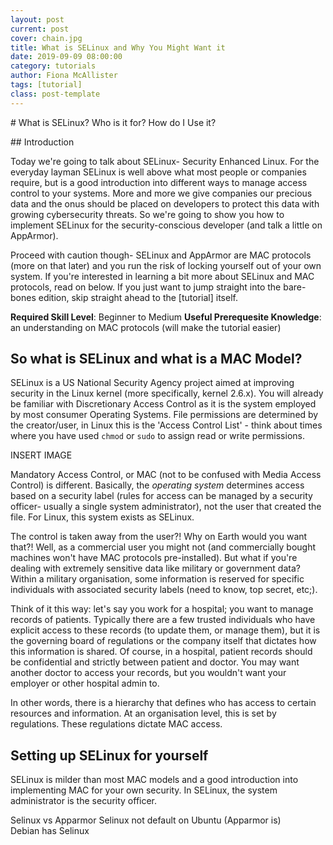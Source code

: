 ```yaml
---
layout: post
current: post
cover: chain.jpg
title: What is SELinux and Why You Might Want it
date: 2019-09-09 08:00:00
category: tutorials
author: Fiona McAllister
tags: [tutorial]
class: post-template
---
```

# What is SELinux? Who is it for? How do I Use it?

## Introduction

Today we're going to talk about SELinux- Security Enhanced Linux. For the everyday layman SELinux is well above what most people or companies require, but is a good introduction into different ways to manage access control to your systems. More and more we give companies our precious data and the onus should be placed on developers to protect this data with growing cybersecurity threats. So we're going to show you how to implement SELinux for the security-conscious developer (and talk a little on AppArmor).

Proceed with caution though- SELinux and AppArmor are MAC protocols (more on that later) and you run the risk of locking yourself out of your own system. If you're interested in learning a bit more about SELinux and MAC protocols, read on below. If you just want to jump straight into the bare-bones edition, skip straight ahead to the [tutorial] itself.

**Required Skill Level**: Beginner to Medium
**Useful Prerequesite Knowledge**: an understanding on MAC protocols (will make the tutorial easier)

## So what is SELinux and what is a MAC Model?

SELinux is a US National Security Agency project aimed at improving security in the Linux kernel (more specifically, kernel 2.6.x). You will already be familiar with Discretionary Access Control as it is the system employed by most consumer Operating Systems. File permissions are determined by the creator/user, in Linux this is the 'Access Control List' - think about times where you have used `chmod` or `sudo` to assign read or write permissions.

INSERT IMAGE

Mandatory Access Control, or MAC (not to be confused with Media Access Control) is different. Basically, the *operating system* determines access based on a security label (rules for access can be managed by a security officer- usually a single system administrator), not the user that created the file. For Linux, this system exists as SELinux. 

The control is taken away from the user?! Why on Earth would you want that?! Well, as a commercial user you might not (and commercially bought machines won't have MAC protocols pre-installed). 
But what if you're dealing with extremely sensitive data like military or government data? Within a military organisation, some information is reserved for specific individuals with associated security labels (need to know, top secret, etc;).

Think of it this way: let's say you work for a hospital; you want to manage records of patients. Typically there are a few trusted individuals who have explicit access to these records (to update them, or manage them), but it is the governing board of regulations or the company itself that dictates how this information is shared. Of course, in a hospital, patient records should be confidential and strictly between patient and doctor. You may want another doctor to access your records, but you wouldn't want your employer or other hospital admin to.

In other words, there is a hierarchy that defines who has access to certain resources and information. At an organisation level, this is set by regulations. These regulations dictate MAC access.

## Setting up SELinux for yourself

SELinux is milder than most MAC models and a good introduction into implementing MAC for your own security. In SELinux, the system administrator is the security officer.



Selinux vs Apparmor
Selinux not default on Ubuntu (Apparmor is)
Debian has Selinux
